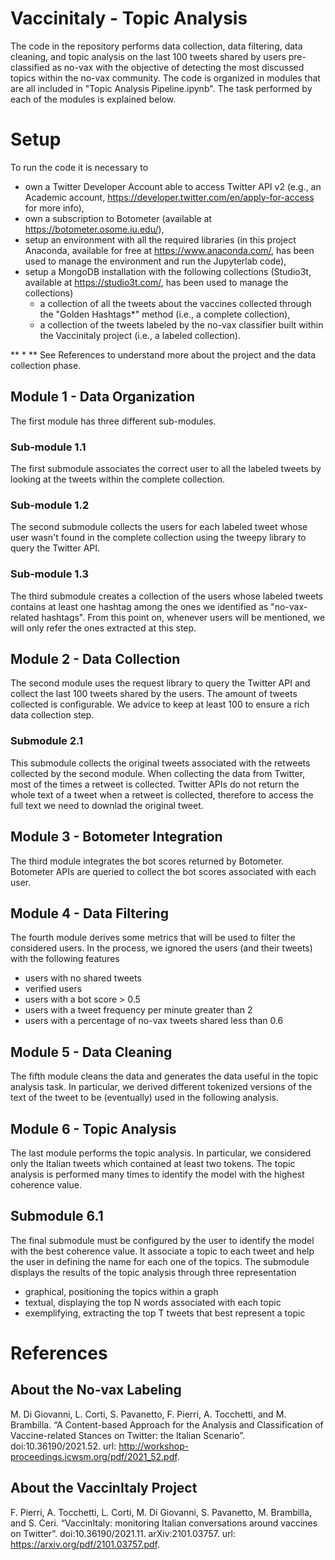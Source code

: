 # Vaccinitaly - Topic Analysis
The code in the repository performs data collection, data filtering, data cleaning, and topic analysis on the last 100 tweets shared by users pre-classified as no-vax with the objective of detecting the most discussed topics within the no-vax community.
The code is organized in modules that are all included in "Topic Analysis Pipeline.ipynb".
The task performed by each of the modules is explained below.

# Setup
To run the code it is necessary to
- own a Twitter Developer Account able to access Twitter API v2 (e.g., an Academic account, https://developer.twitter.com/en/apply-for-access for more info),
- own a subscription to Botometer (available at https://botometer.osome.iu.edu/),
- setup an environment with all the required libraries (in this project Anaconda, available for free at https://www.anaconda.com/, has been used to manage the environment and run the Jupyterlab code),
- setup a MongoDB installation with the following collections (Studio3t, available at https://studio3t.com/, has been used to manage the collections)
  - a collection of all the tweets about the vaccines collected through the "Golden Hashtags*" method (i.e., a complete collection),
  - a collection of the tweets labeled by the no-vax classifier built within the Vaccinitaly project (i.e., a labeled collection).

** \* ** See References to understand more about the project and the data collection phase.

## Module 1 - Data Organization
The first module has three different sub-modules.

### Sub-module 1.1
The first submodule associates the correct user to all the labeled tweets by looking at the tweets within the complete collection.

### Sub-module 1.2
The second submodule collects the users for each labeled tweet whose user wasn't found in the complete collection using the tweepy library to query the Twitter API.

### Sub-module 1.3
The third submodule creates a collection of the users whose labeled tweets contains at least one hashtag among the ones we identified as "no-vax-related hashtags".
From this point on, whenever users will be mentioned, we will only refer the ones extracted at this step.

## Module 2 - Data Collection
The second module uses the request library to query the Twitter API and collect the last 100 tweets shared by the users.
The amount of tweets collected is configurable. We advice to keep at least 100 to ensure a rich data collection step.

### Submodule 2.1
This submodule collects the original tweets associated with the retweets collected by the second module.
When collecting the data from Twitter, most of the times a retweet is collected. Twitter APIs do not return the whole text of a tweet when a retweet is collected, therefore to access the full text we need to downlad the original tweet.

## Module 3 - Botometer Integration
The third module integrates the bot scores returned by Botometer.
Botometer APIs are queried to collect the bot scores associated with each user.

## Module 4 - Data Filtering
The fourth module derives some metrics that will be used to filter the considered users.
In the process, we ignored the users (and their tweets) with the following features
- users with no shared tweets
- verified users
- users with a bot score > 0.5
- users with a tweet frequency per minute greater than 2
- users with a percentage of no-vax tweets shared less than 0.6

## Module 5 - Data Cleaning
The fifth module cleans the data and generates the data useful in the topic analysis task.
In particular, we derived different tokenized versions of the text of the tweet to be (eventually) used in the following analysis.

## Module 6 - Topic Analysis
The last module performs the topic analysis.
In particular, we considered only the Italian tweets which contained at least two tokens.
The topic analysis is performed many times to identify the model with the highest coherence value.

## Submodule 6.1
The final submodule must be configured by the user to identify the model with the best coherence value.
It associate a topic to each tweet and help the user in defining the name for each one of the topics.
The submodule displays the results of the topic analysis through three representation
- graphical, positioning the topics within a graph
- textual, displaying the top N words associated with each topic
- exemplifying, extracting the top T tweets that best represent a topic

# References
## About the No-vax Labeling
M. Di Giovanni, L. Corti, S. Pavanetto, F. Pierri, A. Tocchetti, and M. Brambilla. “A Content-based Approach for the Analysis and Classification of Vaccine-related Stances on Twitter: the Italian Scenario”. doi:10.36190/2021.52. url: http://workshop-proceedings.icwsm.org/pdf/2021_52.pdf.

## About the VaccinItaly Project
F. Pierri, A. Tocchetti, L. Corti, M. Di Giovanni, S. Pavanetto, M. Brambilla, and S. Ceri. “VaccinItaly: monitoring Italian conversations around vaccines on Twitter”. doi:10.36190/2021.11. arXiv:2101.03757. url: https://arxiv.org/pdf/2101.03757.pdf.
